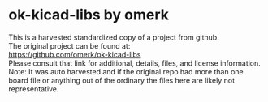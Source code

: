 
# ok-kicad-libs by omerk  
This is a harvested standardized copy of a project from github.  
The original project can be found at:  
https://github.com/omerk/ok-kicad-libs  
Please consult that link for additional, details, files, and license information.  
Note: It was auto harvested and if the original repo had more than one board file or anything out of the ordinary the files here are likely not representative.  
    